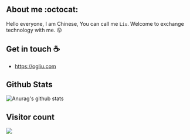 ## About me :octocat:
Hello everyone, I am Chinese, You can call me `Liu`. Welcome to exchange technology with me. :stuck_out_tongue:

## Get in touch :coffee:

- https://ogliu.com

## Github Stats

![Anurag's github stats](https://github-readme-stats.vercel.app/api?username=og-liu&show_icons=true)


## Visitor count
<p><img src="https://profile-counter.glitch.me/og-liu/count.svg" /></p>


<!--
**og-liu/og-liu** is a ✨ _special_ ✨ repository because its `README.md` (this file) appears on your GitHub profile.

Here are some ideas to get you started:

- 🔭 I’m currently working on ...
- 🌱 I’m currently learning ...
- 👯 I’m looking to collaborate on ...
- 🤔 I’m looking for help with ...
- 💬 Ask me about ...
- 📫 How to reach me: ...
- 😄 Pronouns: ...
- ⚡ Fun fact: ...
-->
